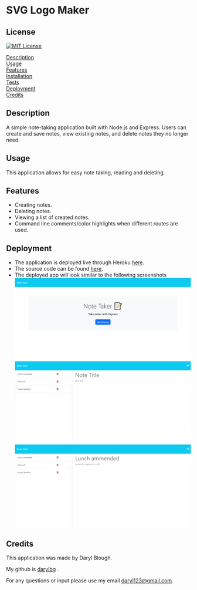 # SVG Logo Maker


## License
[![MIT License](https://img.shields.io/badge/License-MIT-blue.svg)](https://opensource.org/licenses/MIT)

[Description](#description)<br>
[Usage](#usage)<br>
[Features](#features)<br>
[Installation](#installation)<br>
[Tests](#tests)<br>
[Deployment](#deployment)<br>
[Credits](#credits)<br>

## Description
A simple note-taking application built with Node.js and Express. Users can create and save notes, view existing notes, and delete notes they no longer need.

## Usage
This application allows for easy note taking, reading and deleting.

## Features
* Creating notes.
* Deleting notes.
* Viewing a list of created notes.
* Command line comments/color highlights when different routes are used.

## Deployment
* The application is deployed live through Heroku [here](https://note-generator.herokuapp.com/).
* The source code can be found [here](https://github.com/darylbg/note-taker).
* The deployed app will look similar to the following screenshots
![screenshot](./Assets/screenshot-3.PNG)
![screenshot](./Assets/screenshot-1.PNG)
![screenshot](./Assets/screenshot-2.PNG)



## Credits
This application was made by Daryl Blough.

My github is [darylbg](https://github.com/darylbg) .

For any questions or input please use my email daryl123@gmail.com.